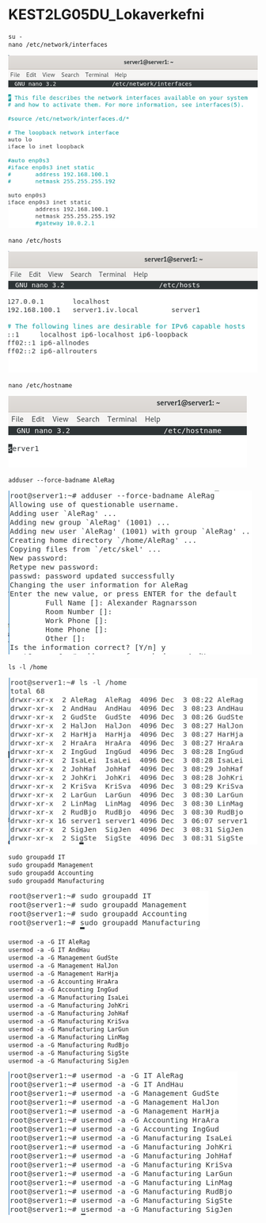 # KEST2LG05DU_Lokaverkefni
```
su -
nano /etc/network/interfaces
```
![interfaces](https://github.com/Douchebag/KEST2LG05DU_Lokaverkefni/blob/master/myndir/interfaces.PNG?raw=true)

```
nano /etc/hosts
```
![hosts](https://github.com/Douchebag/KEST2LG05DU_Lokaverkefni/blob/master/myndir/hosts.PNG?raw=true)

```
nano /etc/hostname
```
![hostname](https://github.com/Douchebag/KEST2LG05DU_Lokaverkefni/blob/master/myndir/hostname.PNG?raw=true)

```
adduser --force-badname AleRag
```
![adduser](https://github.com/Douchebag/KEST2LG05DU_Lokaverkefni/blob/master/myndir/adduser.PNG?raw=true)

```
ls -l /home
```
![homedir](https://github.com/Douchebag/KEST2LG05DU_Lokaverkefni/blob/master/myndir/homedir.PNG?raw=true)

```
sudo groupadd IT
sudo groupadd Management
sudo groupadd Accounting
sudo groupadd Manufacturing
```
![groupadd](https://github.com/Douchebag/KEST2LG05DU_Lokaverkefni/blob/master/myndir/groupadd.PNG?raw=true)

```
usermod -a -G IT AleRag
usermod -a -G IT AndHau
usermod -a -G Management GudSte
usermod -a -G Management HalJon
usermod -a -G Management HarHja
usermod -a -G Accounting HraAra
usermod -a -G Accounting IngGud
usermod -a -G Manufacturing IsaLei
usermod -a -G Manufacturing JohKri
usermod -a -G Manufacturing JohHaf
usermod -a -G Manufacturing KriSva
usermod -a -G Manufacturing LarGun
usermod -a -G Manufacturing LinMag
usermod -a -G Manufacturing RudBjo
usermod -a -G Manufacturing SigSte
usermod -a -G Manufacturing SigJen
```
![usermod](https://github.com/Douchebag/KEST2LG05DU_Lokaverkefni/blob/master/myndir/usermod.PNG?raw=true)
